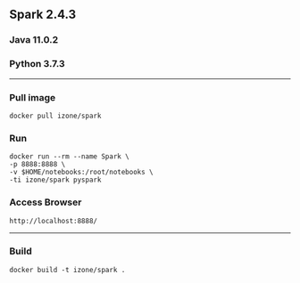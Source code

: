 ## Spark 2.4.3
### Java 11.0.2
### Python 3.7.3
-----

### Pull image
```
docker pull izone/spark
```
### Run
```
docker run --rm --name Spark \
-p 8888:8888 \
-v $HOME/notebooks:/root/notebooks \
-ti izone/spark pyspark
```

### Access Browser
```
http://localhost:8888/
```

-----
### Build
```
docker build -t izone/spark .
```
